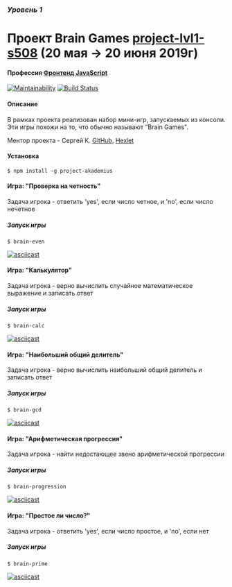 ### ***Уровень 1***

# Проект Brain Games [project-lvl1-s508](https://github.com/Hydazepam/project-lvl1-s508) (20 мая → 20 июня 2019г)
#### Профессия [Фронтенд JavaScript](https://ru.hexlet.io/professions/frontend)

[![Maintainability](https://api.codeclimate.com/v1/badges/e48beb5668b108e3a01c/maintainability)](https://codeclimate.com/github/Hydazepam/project-lvl1-s508/maintainability) [![Build Status](https://travis-ci.org/Hydazepam/project-lvl1-s508.svg?branch=master)](https://travis-ci.org/Hydazepam/project-lvl1-s508)

#### Описание
В рамках проекта реализован набор мини-игр, запускаемых из консоли. Эти игры похожи на то, что обычно называют "Brain Games".

Ментор проекта - Сергей К. [GitHub](https://github.com/zhabinka), [Hexlet](https://ru.hexlet.io/u/ck)

#### Установка
```
$ npm install -g project-akademius
```
#### Игра: "Проверка на четность"

Задача игрока - ответить 'yes', если число четное, и 'no', если число нечетное

##### Запуск игры
```
$ brain-even
```
[![asciicast](https://asciinema.org/a/wGosTURrNTkd2ODVK9NcJ9oWG.svg)](https://asciinema.org/a/wGosTURrNTkd2ODVK9NcJ9oWG)

#### Игра: "Калькулятор"

Задача игрока - верно вычислить случайное математическое выражение и записать ответ

##### Запуск игры
```
$ brain-calc
```
[![asciicast](https://asciinema.org/a/tx84YNKRcNooY0Iw8Oq0PUNbN.svg)](https://asciinema.org/a/tx84YNKRcNooY0Iw8Oq0PUNbN)

#### Игра: "Наибольший общий делитель"

Задача игрока - верно вычислить наибольший общий делитель и записать ответ

##### Запуск игры
```
$ brain-gcd
```
[![asciicast](https://asciinema.org/a/zOUzzJi72ovZb16QESWCbsgHJ.svg)](https://asciinema.org/a/zOUzzJi72ovZb16QESWCbsgHJ)

#### Игра: "Арифметическая прогрессия"

Задача игрока - найти недостающее звено арифметической прогрессии

##### Запуск игры
```
$ brain-progression
```
[![asciicast](https://asciinema.org/a/7Z8fS0IU6OmL9ew3WBPPTxPJ5.svg)](https://asciinema.org/a/7Z8fS0IU6OmL9ew3WBPPTxPJ5)

#### Игра: "Простое ли число?"

Задача игрока - ответить 'yes', если число простое, и 'no', если нет

##### Запуск игры
```
$ brain-prime
```
[![asciicast](https://asciinema.org/a/D7fGaVG3oL2NHTMIgg1oxvbVY.svg)](https://asciinema.org/a/D7fGaVG3oL2NHTMIgg1oxvbVY)
